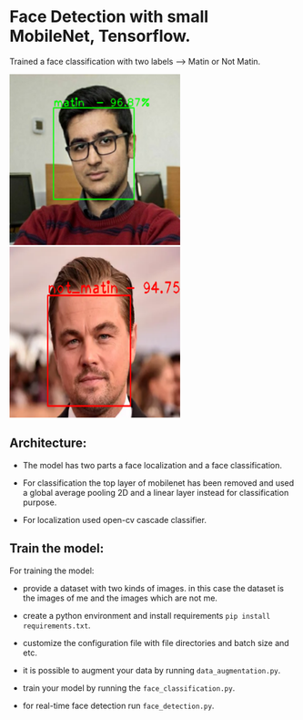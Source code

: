 # Face Detection with small MobileNet, Tensorflow.
Trained a face classification with two labels --> Matin or Not Matin.

<img src="./assets/matin.png" width="300" height="300"/> <img src="./assets/leo.png" width="300" height="300"/>

## Architecture:
- The model has two parts a face localization and a face classification.

- For classification the top layer of mobilenet has been removed and used a global average pooling 2D and a linear layer instead for classification purpose.

- For localization used open-cv cascade classifier.

## Train the model:
For training the model:

- provide a dataset with two kinds of images. in this case the dataset is the images of me and the images which are not me.

- create a python environment and install requirements ```pip install requirements.txt```.

- customize the configuration file with file directories and batch size and etc.

- it is possible to augment your data by running ```data_augmentation.py```.

- train your model by running the ```face_classification.py```.

- for real-time face detection run ```face_detection.py```.


